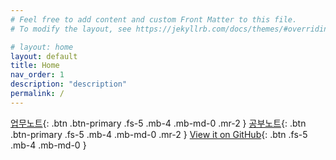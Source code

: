 ```yaml
---
# Feel free to add content and custom Front Matter to this file.
# To modify the layout, see https://jekyllrb.com/docs/themes/#overriding-theme-defaults

# layout: home
layout: default
title: Home
nav_order: 1
description: "description"
permalink: /
---
```


[업무노트](docs/work){: .btn .btn-primary .fs-5 .mb-4 .mb-md-0 .mr-2 }
[공부노트](docs/study){: .btn .btn-primary .fs-5 .mb-4 .mb-md-0 .mr-2 }
[View it on GitHub](https://github.com/donggoon/donggoon.github.io){: .btn .fs-5 .mb-4 .mb-md-0 }
